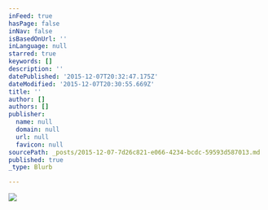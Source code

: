 ```yaml
---
inFeed: true
hasPage: false
inNav: false
isBasedOnUrl: ''
inLanguage: null
starred: true
keywords: []
description: ''
datePublished: '2015-12-07T20:32:47.175Z'
dateModified: '2015-12-07T20:30:55.669Z'
title: ''
author: []
authors: []
publisher:
  name: null
  domain: null
  url: null
  favicon: null
sourcePath: _posts/2015-12-07-7d26c821-e066-4234-bcdc-59593d587013.md
published: true
_type: Blurb

---
```

![](https://the-grid-user-content.s3-us-west-2.amazonaws.com/8a3a570d-c3e5-4760-ac3d-23c16f49a94f.jpg)